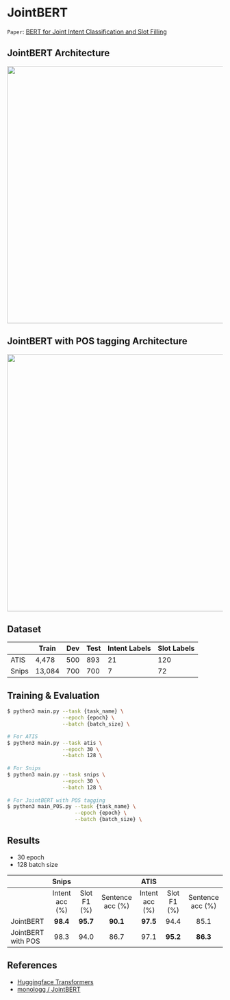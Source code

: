 # JointBERT

`Paper`: [BERT for Joint Intent Classification and Slot Filling](https://arxiv.org/abs/1902.10909)   


## JointBERT Architecture

<p float="left" align="left">
    <img width="600" src="https://user-images.githubusercontent.com/56873395/185276547-c24c9531-574e-456f-9f4e-9fe1749f7725.png" />  
</p>


## JointBERT with POS tagging Architecture

<p float="left" align="left">
    <img width="600" src="https://user-images.githubusercontent.com/56873395/185415377-6df600bd-0ca2-484f-87f4-eccd5f5ccb6a.jpg" />  
</p>


## Dataset

|       | Train  | Dev | Test | Intent Labels | Slot Labels |
| ----- | ------ | --- | ---- | ------------- | ----------- |
| ATIS  | 4,478  | 500 | 893  | 21            | 120         |
| Snips | 13,084 | 700 | 700  | 7             | 72          |


## Training & Evaluation

```bash
$ python3 main.py --task {task_name} \
                  --epoch {epoch} \
                  --batch {batch_size} \

# For ATIS
$ python3 main.py --task atis \
                  --epoch 30 \
                  --batch 128 \
                  
# For Snips
$ python3 main.py --task snips \
                  --epoch 30 \
                  --batch 128 \
                  
# For JointBERT with POS tagging
$ python3 main_POS.py --task {task_name} \
                      --epoch {epoch} \
                      --batch {batch_size} \
```


## Results

- 30 epoch
- 128 batch size

|                      | **Snips**                                     ||| **ATIS**                                      |||
| -------------------- | :------------: | :---------: | :--------------: | :------------: | :---------: | :--------------: |
|                      | Intent acc (%) | Slot F1 (%) | Sentence acc (%) | Intent acc (%) | Slot F1 (%) | Sentence acc (%) | 
| JointBERT            | **98.4**       | **95.7**    | **90.1**         | **97.5**       | 94.4        | 85.1             | 
| JointBERT with POS   | 98.3           | 94.0        | 86.7             | 97.1           | **95.2**    | **86.3**         |


## References

- [Huggingface Transformers](https://github.com/huggingface/transformers)
- [monologg / JointBERT](https://github.com/monologg/JointBERT)
